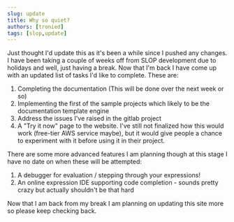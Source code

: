 ```yaml
---
slug: update
title: Why so quiet?
authors: [tronied]
tags: [slop,update]
---
```


Just thought I'd update this as it's been a while since I pushed any changes. I have been taking a couple of weeks
off from SLOP development due to holidays and well, just having a break. Now that I'm back I have come up with
an updated list of tasks I'd like to complete. These are:
1. Completing the documentation (This will be done over the next week or so)
2. Implementing the first of the sample projects which likely to be the documentation template engine
3. Address the issues I've raised in the gitlab project
4. A "Try it now" page to the website. I've still not finalized how this would work (free-tier AWS service maybe), 
but it would give people a chance to experiment with it before using it in their project.

There are some more advanced features I am planning though at this stage I have no date on when these will be
attempted:
1. A debugger for evaluation / stepping through your expressions!
2. An online expression IDE supporting code completion - sounds pretty crazy but actually shouldn't be that hard

Now that I am back from my break I am planning on updating this site more so please keep checking back.

